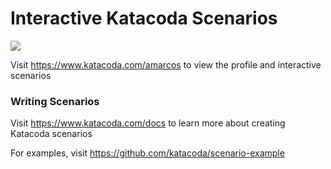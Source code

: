 # Interactive Katacoda Scenarios

[![](http://shields.katacoda.com/katacoda/amarcos/count.svg)](https://www.katacoda.com/amarcos "Get your profile on Katacoda.com")

Visit https://www.katacoda.com/amarcos to view the profile and interactive scenarios

### Writing Scenarios
Visit https://www.katacoda.com/docs to learn more about creating Katacoda scenarios

For examples, visit https://github.com/katacoda/scenario-example
